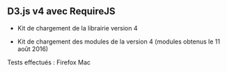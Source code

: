 D3.js v4 avec RequireJS
-------

* Kit de chargement de la librairie version 4

* Kit de chargement des modules de la version 4
(modules obtenus le 11 août 2016)

Tests effectués : Firefox Mac

